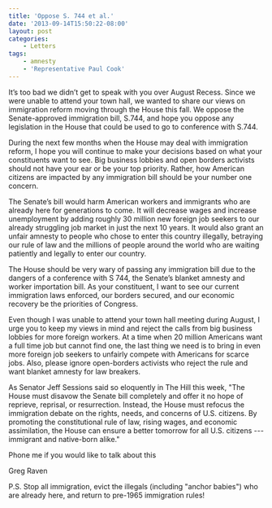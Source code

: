 ```yaml
---
title: 'Oppose S. 744 et al.'
date: '2013-09-14T15:50:22-08:00'
layout: post
categories:
    - Letters
tags:
    - amnesty
    - 'Representative Paul Cook'
---
```


It’s too bad we didn’t get to speak with you over August Recess. Since we were unable to attend your town hall, we wanted to share our views on immigration reform moving through the House this fall. We oppose the Senate-approved immigration bill, S.744, and hope you oppose any legislation in the House that could be used to go to conference with S.744.  
  
During the next few months when the House may deal with immigration reform, I hope you will continue to make your decisions based on what your constituents want to see. Big business lobbies and open borders activists should not have your ear or be your top priority. Rather, how American citizens are impacted by any immigration bill should be your number one concern.

The Senate’s bill would harm American workers and immigrants who are already here for generations to come. It will decrease wages and increase unemployment by adding roughly 30 million new foreign job seekers to our already struggling job market in just the next 10 years. It would also grant an unfair amnesty to people who chose to enter this country illegally, betraying our rule of law and the millions of people around the world who are waiting patiently and legally to enter our country.

The House should be very wary of passing any immigration bill due to the dangers of a conference with S 744, the Senate’s blanket amnesty and worker importation bill. As your constituent, I want to see our current immigration laws enforced, our borders secured, and our economic recovery be the priorities of Congress.

Even though I was unable to attend your town hall meeting during August, I urge you to keep my views in mind and reject the calls from big business lobbies for more foreign workers. At a time when 20 million Americans want a full time job but cannot find one, the last thing we need is to bring in even more foreign job seekers to unfairly compete with Americans for scarce jobs. Also, please ignore open-borders activists who reject the rule and want blanket amnesty for law breakers.

As Senator Jeff Sessions said so eloquently in The Hill this week, "The House must disavow the Senate bill completely and offer it no hope of reprieve, reprisal, or resurrection. Instead, the House must refocus the immigration debate on the rights, needs, and concerns of U.S. citizens. By promoting the constitutional rule of law, rising wages, and economic assimilation, the House can ensure a better tomorrow for all U.S. citizens --- immigrant and native-born alike."

Phone me if you would like to talk about this

Greg Raven

P.S. Stop all immigration, evict the illegals (including "anchor babies") who are already here, and return to pre-1965 immigration rules!